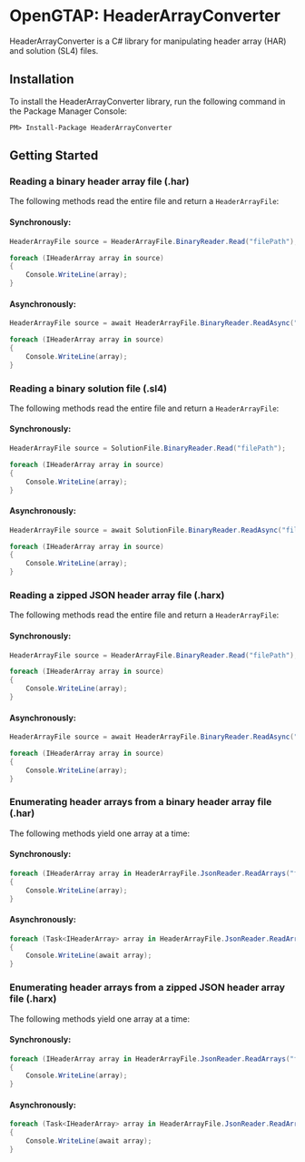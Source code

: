 # OpenGTAP: HeaderArrayConverter

HeaderArrayConverter is a C# library for manipulating header array (HAR) and solution (SL4) files.

## Installation

To install the HeaderArrayConverter library, run the following command in the Package Manager Console:

`PM> Install-Package HeaderArrayConverter`

## Getting Started

### Reading a binary header array file (.har) 

The following methods read the entire file and return a `HeaderArrayFile`:

#### Synchronously:

```c#
HeaderArrayFile source = HeaderArrayFile.BinaryReader.Read("filePath");

foreach (IHeaderArray array in source)
{
    Console.WriteLine(array);
}
```

#### Asynchronously:

```c#
HeaderArrayFile source = await HeaderArrayFile.BinaryReader.ReadAsync("filePath");

foreach (IHeaderArray array in source)
{
    Console.WriteLine(array);
}
```

### Reading a binary solution file (.sl4)

The following methods read the entire file and return a `HeaderArrayFile`:

#### Synchronously:

```c#
HeaderArrayFile source = SolutionFile.BinaryReader.Read("filePath");

foreach (IHeaderArray array in source)
{
    Console.WriteLine(array);
}
```

#### Asynchronously:

```c#
HeaderArrayFile source = await SolutionFile.BinaryReader.ReadAsync("filePath");

foreach (IHeaderArray array in source)
{
    Console.WriteLine(array);
}
```

### Reading a zipped JSON header array file (.harx) 

The following methods read the entire file and return a `HeaderArrayFile`:

#### Synchronously:

```c#
HeaderArrayFile source = HeaderArrayFile.BinaryReader.Read("filePath");

foreach (IHeaderArray array in source)
{
    Console.WriteLine(array);
}
```

#### Asynchronously:

```c#
HeaderArrayFile source = await HeaderArrayFile.BinaryReader.ReadAsync("filePath");

foreach (IHeaderArray array in source)
{
    Console.WriteLine(array);
}
```

### Enumerating header arrays from a binary header array file (.har)

The following methods yield one array at a time:

#### Synchronously:

```c#
foreach (IHeaderArray array in HeaderArrayFile.JsonReader.ReadArrays("filePath"))
{
    Console.WriteLine(array);
}
```

#### Asynchronously:

```c#
foreach (Task<IHeaderArray> array in HeaderArrayFile.JsonReader.ReadArraysAsync("filePath"))
{
    Console.WriteLine(await array);
}
```

### Enumerating header arrays from a zipped JSON header array file (.harx)

The following methods yield one array at a time:

#### Synchronously:

```c#
foreach (IHeaderArray array in HeaderArrayFile.JsonReader.ReadArrays("filePath"))
{
    Console.WriteLine(array);
}
```

#### Asynchronously:

```c#
foreach (Task<IHeaderArray> array in HeaderArrayFile.JsonReader.ReadArraysAsync("filePath"))
{
    Console.WriteLine(await array);
}
```
